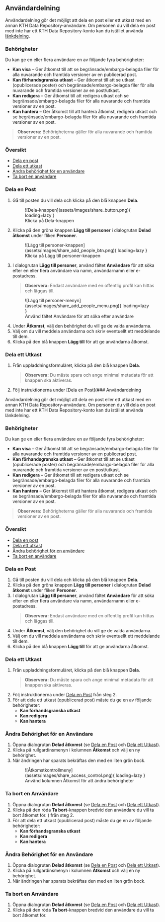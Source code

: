## Användardelning

Användardelning gör det möjligt att dela en post eller ett utkast med en annan KTH Data Repository-användare. Om personen du vill dela en post med inte har ett KTH Data Repository-konto kan du istället använda [länkdelning](link_sharing.md).

### Behörigheter

Du kan ge en eller flera användare en av följande fyra behörigheter:

- **Kan visa** – Ger åtkomst till att se begränsade/embargo-belagda filer för alla nuvarande och framtida versioner av en publicerad post.  
- **Kan förhandsgranska utkast** – Ger åtkomst till att se utkast (opublicerade poster) och begränsade/embargo-belagda filer för alla nuvarande och framtida versioner av en post/utkast.  
- **Kan redigera** – Ger åtkomst till att redigera utkast och se begränsade/embargo-belagda filer för alla nuvarande och framtida versioner av en post.  
- **Kan hantera** – Ger åtkomst till att hantera åtkomst, redigera utkast och se begränsade/embargo-belagda filer för alla nuvarande och framtida versioner av en post.  

> **Observera:** Behörigheterna gäller för alla nuvarande och framtida versioner av en post.

### Översikt

- [Dela en post](#dela-en-post)
- [Dela ett utkast](#dela-ett-utkast)
- [Ändra behörighet för en användare](#andra-behorighet-for-en-anvandare)
- [Ta bort en användare](#ta-bort-en-anvandare)

### Dela en Post

1. Gå till posten du vill dela och klicka på den blå knappen **Dela**.
      <figure markdown="span">
      ![Dela-knappen](assets/images/share_button.png){ loading=lazy }
      <figcaption>Klicka på Dela-knappen</figcaption>
      </figure>
2. Klicka på den gröna knappen **Lägg till personer** i dialogrutan **Delad åtkomst** under fliken **Personer**.  
      <figure markdown="span">
      ![Lägg till personer-knappen](assets/images/share_add_people_btn.png){ loading=lazy }
      <figcaption>Klicka på Lägg till personer-knappen</figcaption>
      </figure>
3. I dialogrutan **Lägg till personer**, använd fältet **Användare** för att söka efter en eller flera användare via namn, användarnamn eller e-postadress.  
   > **Observera:** Endast användare med en offentlig profil kan hittas och läggas till.
      <figure markdown="span">
      ![Lägg till personer-menyn](assets/images/share_add_people_menu.png){ loading=lazy }
      <figcaption>Använd fältet Användare för att söka efter användare</figcaption>
      </figure>
4. Under **Åtkomst**, välj den behörighet du vill ge de valda användarna.
5. Välj om du vill meddela användarna och skriv eventuellt ett meddelande till dem.
6. Klicka på den blå knappen **Lägg till** för att ge användarna åtkomst.
 
### Dela ett Utkast

1. Från uppladdningsformuläret, klicka på den blå knappen **Dela**.
   > **Observera:** Du måste spara och ange minimal metadata för att knappen ska aktiveras.
2. Följ instruktionerna under [Dela en Post](### Användardelning

Användardelning gör det möjligt att dela en post eller ett utkast med en annan KTH Data Repository-användare. Om personen du vill dela en post med inte har ett KTH Data Repository-konto kan du istället använda länkdelning.

### Behörigheter

Du kan ge en eller flera användare en av följande fyra behörigheter:

- **Kan visa** – Ger åtkomst till att se begränsade/embargo-belagda filer för alla nuvarande och framtida versioner av en publicerad post.
- **Kan förhandsgranska utkast** – Ger åtkomst till att se utkast (opublicerade poster) och begränsade/embargo-belagda filer för alla nuvarande och framtida versioner av en post/utkast.
- **Kan redigera** – Ger åtkomst till att redigera utkast och se begränsade/embargo-belagda filer för alla nuvarande och framtida versioner av en post.
- **Kan hantera** – Ger åtkomst till att hantera åtkomst, redigera utkast och se begränsade/embargo-belagda filer för alla nuvarande och framtida versioner av en post.

> **Observera:** Behörigheterna gäller för alla nuvarande och framtida versioner av en post.

### Översikt

- [Dela en post](#dela-en-post)
- [Dela ett utkast](#dela-ett-utkast)
- [Ändra behörighet för en användare](#andra-behorighet-for-en-anvandare)
- [Ta bort en användare](#ta-bort-en-anvandare)

### Dela en Post

1. Gå till posten du vill dela och klicka på den blå knappen **Dela**.
2. Klicka på den gröna knappen **Lägg till personer** i dialogrutan **Delad åtkomst** under fliken **Personer**.
3. I dialogrutan **Lägg till personer**, använd fältet **Användare** för att söka efter en eller flera användare via namn, användarnamn eller e-postadress.
   > **Observera:** Endast användare med en offentlig profil kan hittas och läggas till.
4. Under **Åtkomst**, välj den behörighet du vill ge de valda användarna.
5. Välj om du vill meddela användarna och skriv eventuellt ett meddelande till dem.
6. Klicka på den blå knappen **Lägg till** för att ge användarna åtkomst.

### Dela ett Utkast

1. Från uppladdningsformuläret, klicka på den blå knappen **Dela**.
   > **Observera:** Du måste spara och ange minimal metadata för att knappen ska aktiveras.
2. Följ instruktionerna under [Dela en Post](#dela-en-post) från steg 2.
3. För att dela ett utkast (opublicerad post) måste du ge en av följande behörigheter:
   - **Kan förhandsgranska utkast**
   - **Kan redigera**
   - **Kan hantera**

### Ändra Behörighet för en Användare

1. Öppna dialogrutan **Delad åtkomst** (se [Dela en Post](#dela-en-post) och [Dela ett Utkast](#dela-ett-utkast)).
2. Klicka på rullgardinsmenyn i kolumnen **Åtkomst** och välj en ny behörighet.
3. När ändringen har sparats bekräftas den med en liten grön bock.
      <figure markdown="span">
      ![Åtkomstkontrollmeny](assets/images/share_access_control.png){ loading=lazy }
      <figcaption>Använd kolumnen Åtkomst för att ändra behörigheter</figcaption>
      </figure>
### Ta bort en Användare

1. Öppna dialogrutan **Delad åtkomst** (se [Dela en Post](#dela-en-post) och [Dela ett Utkast](#dela-ett-utkast)).
2. Klicka på den röda **Ta bort**-knappen bredvid den användare du vill ta bort åtkomst för.
) från steg 2.  
3. För att dela ett utkast (opublicerad post) måste du ge en av följande behörigheter:
   - **Kan förhandsgranska utkast**
   - **Kan redigera**
   - **Kan hantera**

### Ändra Behörighet för en Användare

1. Öppna dialogrutan **Delad åtkomst** (se [Dela en Post](#dela-en-post) och [Dela ett Utkast](#dela-ett-utkast)).
2. Klicka på rullgardinsmenyn i kolumnen **Åtkomst** och välj en ny behörighet.
3. När ändringen har sparats bekräftas den med en liten grön bock.

### Ta bort en Användare

1. Öppna dialogrutan **Delad åtkomst** (se [Dela en Post](#dela-en-post) och [Dela ett Utkast](#dela-ett-utkast)).
2. Klicka på den röda **Ta bort**-knappen bredvid den användare du vill ta bort åtkomst för.

